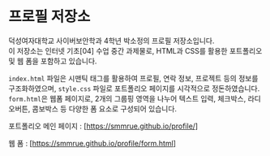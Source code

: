 # 프로필 저장소
덕성여자대학교 사이버보안학과 4학년 박소정의 프로필 저장소입니다.  
이 저장소는 인터넷 기초[04] 수업 중간 과제물로, HTML과 CSS를 활용한 포트폴리오 및 웹 폼을 포함하고 있습니다.

`index.html` 파일은 시맨틱 태그를 활용하여 프로필, 연락 정보, 프로젝트 등의 정보를 구조화하였으며,
`style.css` 파일로 포트폴리오 페이지를 시각적으로 정돈하였습니다.
`form.html`은 웹폼 페이지로, 2개의 그룹핑 영역을 나누어 텍스트 입력, 체크박스, 라디오버튼, 콤보박스 등 다양한 폼 요소로 구성되어 있습니다.

 포트폴리오 메인 페이지 : [https://smmrue.github.io/profile/]

 웹 폼 : [https://smmrue.github.io/profile/form.html]
